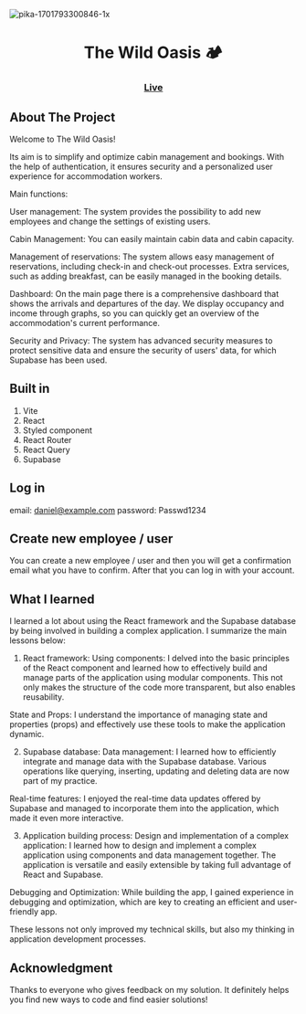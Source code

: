 ![pika-1701793300846-1x](https://github.com/kokenydaniel/the-wild-oasis/assets/129154129/9e9653b5-e55d-44c1-b599-2a27dce7c7e5)

<h1 align="center">The Wild Oasis 🏕️</h1>

### <h3 align="center"> [Live](https://the-wild-oasis-daniel.netlify.app)</h3>

## About The Project

Welcome to The Wild Oasis!

Its aim is to simplify and optimize cabin management and bookings. With the help of authentication, it ensures security and a personalized user experience for accommodation workers.

Main functions:

User management: The system provides the possibility to add new employees and change the settings of existing users.

Cabin Management: You can easily maintain cabin data and cabin capacity.

Management of reservations: The system allows easy management of reservations, including check-in and check-out processes. Extra services, such as adding breakfast, can be easily managed in the booking details.

Dashboard: On the main page there is a comprehensive dashboard that shows the arrivals and departures of the day. We display occupancy and income through graphs, so you can quickly get an overview of the accommodation's current performance.

Security and Privacy:
The system has advanced security measures to protect sensitive data and ensure the security of users' data, for which Supabase has been used.

## Built in

1. Vite
2. React
3. Styled component
4. React Router
5. React Query
6. Supabase

## Log in

email: daniel@example.com
password: Passwd1234

## Create new employee / user

You can create a new employee / user and then you will get a confirmation email what you have to confirm. After that you can log in with your account.

## What I learned

I learned a lot about using the React framework and the Supabase database by being involved in building a complex application. I summarize the main lessons below:

1. React framework:
Using components: I delved into the basic principles of the React component and learned how to effectively build and manage parts of the application using modular components. This not only makes the structure of the code more transparent, but also enables reusability.

State and Props: I understand the importance of managing state and properties (props) and effectively use these tools to make the application dynamic.

2. Supabase database:
Data management: I learned how to efficiently integrate and manage data with the Supabase database. Various operations like querying, inserting, updating and deleting data are now part of my practice.

Real-time features: I enjoyed the real-time data updates offered by Supabase and managed to incorporate them into the application, which made it even more interactive.

3. Application building process:
Design and implementation of a complex application: I learned how to design and implement a complex application using components and data management together. The application is versatile and easily extensible by taking full advantage of React and Supabase.

Debugging and Optimization: While building the app, I gained experience in debugging and optimization, which are key to creating an efficient and user-friendly app.

These lessons not only improved my technical skills, but also my thinking in application development processes.

## Acknowledgment

Thanks to everyone who gives feedback on my solution. It definitely helps you find new ways to code and find easier solutions!
